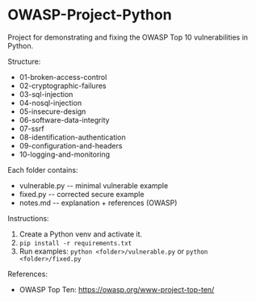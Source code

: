 # OWASP-Project-Python
Project for demonstrating and fixing the OWASP Top 10 vulnerabilities in Python.

Structure:
- 01-broken-access-control
- 02-cryptographic-failures
- 03-sql-injection
- 04-nosql-injection
- 05-insecure-design
- 06-software-data-integrity
- 07-ssrf
- 08-identification-authentication
- 09-configuration-and-headers
- 10-logging-and-monitoring

Each folder contains:
- vulnerable.py  -- minimal vulnerable example
- fixed.py       -- corrected secure example
- notes.md       -- explanation + references (OWASP)

Instructions:
1. Create a Python venv and activate it.
2. `pip install -r requirements.txt`
3. Run examples: `python <folder>/vulnerable.py` or `python <folder>/fixed.py`

References:
- OWASP Top Ten: https://owasp.org/www-project-top-ten/
